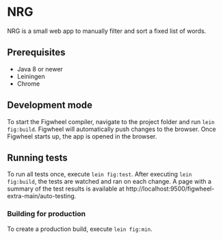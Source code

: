 # NRG

NRG is a small web app to manually filter and sort a fixed list of words.

## Prerequisites

- Java 8 or newer
- Leiningen
- Chrome

## Development mode

To start the Figwheel compiler, navigate to the project folder and run `lein fig:build`.
Figwheel will automatically push changes to the browser.
Once Figwheel starts up, the app is opened in the browser.

## Running tests

To run all tests once, execute `lein fig:test`.
After executing `lein fig:build`, the tests are watched and ran on each change.
A page with a summary of the test results is available at http://localhost:9500/figwheel-extra-main/auto-testing.

### Building for production

To create a production build, execute `lein fig:min`.
